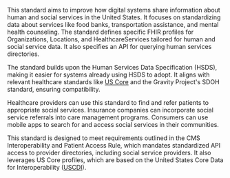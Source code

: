 This standard aims to improve how digital systems share information about human and social services in the United States. It focuses on standardizing data about services like food banks, transportation assistance, and mental health counseling. The standard defines specific FHIR profiles for Organizations, Locations, and HealthcareServices tailored for human and social service data. It also specifies an API for querying human services directories.

The standard builds upon the Human Services Data Specification (HSDS), making it easier for systems already using HSDS to adopt. It aligns with relevant healthcare standards like [US Core](https://build.fhir.org/ig/HL7/hl7.fhir.us.core) and the Gravity Project's SDOH standard, ensuring compatibility.

Healthcare providers can use this standard to find and refer patients to appropriate social services. Insurance companies can incorporate social service referrals into care management programs. Consumers can use mobile apps to search for and access social services in their communities.

This standard is designed to meet requirements outlined in the CMS Interoperability and Patient Access Rule, which mandates standardized API access to provider directories, including social service providers. It also leverages US Core profiles, which are based on the United States Core Data for Interoperability ([USCDI](https://build.fhir.org/ig/HL7/hl7.fhir.us.core)).